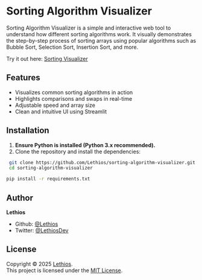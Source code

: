 # Sorting Algorithm Visualizer

Sorting Algorithm Visualizer is a simple and interactive web tool to understand how different sorting algorithms work. It visually demonstrates the step-by-step process of sorting arrays using popular algorithms such as Bubble Sort, Selection Sort, Insertion Sort, and more.  
  
Try it out here: [Sorting Visualizer](https://lethios-sorting-algorithm-visualizer.streamlit.app/)

## Features
- Visualizes common sorting algorithms in action
- Highlights comparisons and swaps in real-time
- Adjustable speed and array size
- Clean and intuitive UI using Streamlit

## Installation
1. **Ensure Python is installed (Python 3.x recommended).**
2. Clone the repository and install the dependencies:
 ```bash
  git clone https://github.com/Lethios/sorting-algorithm-visualizer.git
  cd sorting-algorithm-visualizer
  ```
  ```bash
  pip install -r requirements.txt
  ```

## Author
**Lethios**
- Github: [@Lethios](https://github.com/Lethios)
- Twitter: [@LethiosDev](https://x.com/LethiosDev)

## License
Copyright © 2025 [Lethios](https://github.com/Lethios).  
This project is licensed under the [MIT License](LICENSE).
